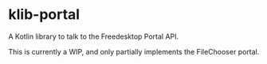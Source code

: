 # klib-portal

A Kotlin library to talk to the Freedesktop Portal API.

This is currently a WIP, and only partially implements the FileChooser portal. 